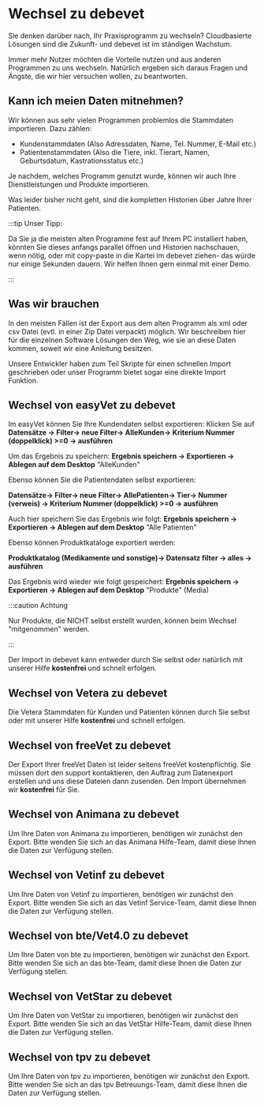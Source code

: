 # Wechsel zu debevet    

Sie denken darüber nach, Ihr Praxisprogramm zu wechseln? Cloudbasierte Lösungen sind die Zukunft- und debevet ist im ständigen Wachstum.

Immer mehr Nutzer möchten die Vorteile nutzen und aus anderen Programmen zu uns wechseln. Natürlich ergeben sich daraus Fragen und Ängste, die 
wir hier versuchen wollen, zu beantworten.

## Kann ich meien Daten mitnehmen?  

Wir können aus sehr vielen Programmen problemlos die Stammdaten importieren. Dazu zählen:

* Kundenstammdaten (Also Adressdaten, Name, Tel. Nummer, E-Mail etc.)
* Patientenstammdaten (Also die Tiere, inkl. Tierart, Namen, Geburtsdatum, Kastrationsstatus etc.)

Je nachdem, welches Programm genutzt wurde, können wir auch Ihre Dienstleistungen und Produkte importieren.

Was leider bisher nicht geht, sind die kompletten Historien über Jahre Ihrer Patienten.

:::tip Unser Tipp:

Da Sie ja die meisten alten Programme fest auf Ihrem PC installiert haben, könnten Sie dieses anfangs parallel öffnen und Historien nachschauen, wenn
nötig, oder mit copy-paste in die Kartei im debevet ziehen- das würde nur einige Sekunden dauern. Wir helfen Ihnen gern einmal mit einer Demo.

:::  

## Was wir brauchen

In den meisten Fällen ist der Export aus dem alten Programm als xml oder csv Datei (evtl. in einer Zip Datei verpackt) möglich.
Wir beschreiben hier für die einzelnen Software Lösungen den Weg, wie sie an diese Daten kommen, soweit wir eine Anleitung besitzen.

Unsere Entwickler haben zum Teil Skripte für einen schnellen Import geschrieben oder unser Programm bietet sogar eine direkte Import Funktion. 

## Wechsel von easyVet zu debevet

Im easyVet können Sie Ihre Kundendaten selbst exportieren:
Klicken Sie auf **Datensätze -> Filter-> neue Filter-> AlleKunden-> Kriterium Nummer (doppelklick) >=0 -> ausführen**

Um das Ergebnis zu speichern: **Ergebnis speichern -> Exportieren -> Ablegen auf dem Desktop** "AlleKunden"

Ebenso können Sie die Patientendaten selbst exportieren: 

**Datensätze-> Filter-> neue Filter-> AllePatienten-> Tier-> Nummer (verweis) -> Kriterium Nummer (doppelklick) >=0 -> ausführen**

Auch hier speichern Sie das Ergebnis wie folgt: 
**Ergebnis speichern -> Exportieren -> Ablegen auf dem Desktop**  "Alle Patienten"

Ebenso können Produktkataloge exportiert werden: 

**Produktkatalog (Medikamente und sonstige)-> Datensatz filter -> alles -> ausführen**

Das Ergebnis wird wieder wie folgt gespeichert:
**Ergebnis speichern -> Exportieren -> Ablegen auf dem Desktop** "Produkte" (Media)

:::caution Achtung 

Nur Produkte, die NICHT selbst erstellt wurden, können beim Wechsel "mitgenommen" werden.  

:::

Der Import in debevet kann entweder durch Sie selbst oder natürlich mit unserer Hilfe **kostenfrei** und schnell erfolgen.

## Wechsel von Vetera zu debevet

Die Vetera Stammdaten für Kunden und Patienten können durch Sie selbst oder mit unserer Hilfe **kostenfrei** und schnell erfolgen.

## Wechsel von freeVet zu debevet

Der Export Ihrer freeVet Daten ist leider seitens freeVet kostenpflichtig. Sie müssen dort den support kontaktieren, den Auftrag zum Datenexport erstellen und 
uns diese Dateien dann zusenden. Den Import übernehmen wir **kostenfrei** für Sie.

## Wechsel von Animana zu debevet

Um Ihre Daten von Animana zu importieren, benötigen wir zunächst den Export. 
Bitte wenden Sie sich an das Animana Hilfe-Team, damit diese Ihnen die Daten zur Verfügung stellen.

## Wechsel von Vetinf zu debevet

Um Ihre Daten von Vetinf zu importieren, benötigen wir zunächst den Export.
Bitte wenden Sie sich an das Vetinf Service-Team, damit diese Ihnen die Daten zur Verfügung stellen.

## Wechsel von bte/Vet4.0 zu debevet

Um Ihre Daten von bte zu importieren, benötigen wir zunächst den Export.
Bitte wenden Sie sich an das bte-Team, damit diese Ihnen die Daten zur Verfügung stellen.

## Wechsel von VetStar zu debevet

Um Ihre Daten von VetStar zu importieren, benötigen wir zunächst den Export.
Bitte wenden Sie sich an das VetStar Hilfe-Team, damit diese Ihnen die Daten zur Verfügung stellen.

## Wechsel von tpv zu debevet

Um Ihre Daten von tpv zu importieren, benötigen wir zunächst den Export.
Bitte wenden Sie sich an das tpv Betreuungs-Team, damit diese Ihnen die Daten zur Verfügung stellen.